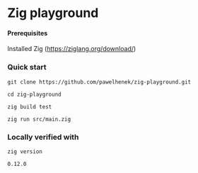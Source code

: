 Zig playground
===

#### Prerequisites

Installed Zig (https://ziglang.org/download/)

### Quick start
`git clone https://github.com/pawelhenek/zig-playground.git`

`cd zig-playground`

`zig build test`

`zig run src/main.zig`

### Locally verified with

`zig version`

`0.12.0`
